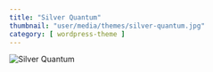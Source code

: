 ```yaml
---
title: "Silver Quantum"
thumbnail: "user/media/themes/silver-quantum.jpg"
category: [ wordpress-theme ]
---
```

![Silver Quantum](https://getbenonit.com/user/media/themes/silver-quantum.jpg)